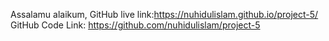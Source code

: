 Assalamu alaikum,
GitHub live link:https://nuhidulislam.github.io/project-5/
GitHub Code Link: https://github.com/nuhidulislam/project-5
